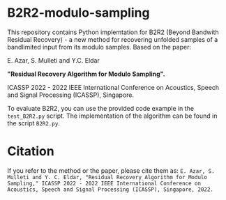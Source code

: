 # B2R2-modulo-sampling
This repository contains Python implemtation for B2R2 (Beyond Bandwith Residual Recovery) -  a new method for recovering unfolded samples of a bandlimited input from its modulo samples. Based on the paper:

E. Azar, S. Mulleti and Y.C. Eldar

**"Residual Recovery Algorithm for Modulo Sampling".**

ICASSP 2022 - 2022 IEEE International Conference on Acoustics, Speech and Signal Processing (ICASSP), Singapore.

To evaluate B2R2, you can use the provided code example in the `test_B2R2.py` script. The implementation of the algorithm can be found in the script `B2R2.py`.


# Citation

If you refer to the method or the paper, please cite them as:
``E. Azar, S. Mulleti and Y. C. Eldar, "Residual Recovery Algorithm for Modulo Sampling," ICASSP 2022 - 2022 IEEE International Conference on Acoustics, Speech and Signal Processing (ICASSP), Singapore, 2022.``
